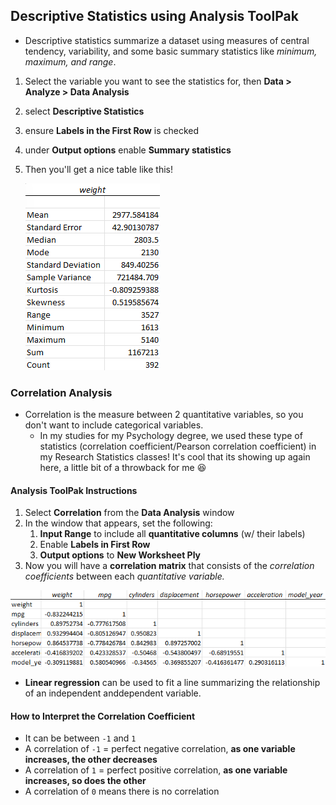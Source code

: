 ## Descriptive Statistics using **Analysis ToolPak**
* Descriptive statistics summarize a dataset using measures of central tendency, variability, and some basic summary statistics like _minimum, maximum, and range_.
1. Select the variable you want to see the statistics for, then **Data > Analyze > Data Analysis** 
2. select **Descriptive Statistics** 
3. ensure **Labels in the First Row** is checked
4. under **Output options** enable **Summary statistics**
6. Then you'll get a nice table like this! 

   ![Descriptive Stats Table](image.png)

### Correlation Analysis
* Correlation is the measure between 2 quantitative variables, so you don't want to include categorical variables. 
  * In my studies for my Psychology degree, we used these type of statistics (correlation coefficient/Pearson correlation coefficient) in my Research Statistics classes! It's cool that its showing up again here, a little bit of a throwback for me 😆

#### Analysis ToolPak Instructions
1. Select **Correlation** from the **Data Analysis** window
2. In the window that appears, set the following:
   1. **Input Range** to include all **quantitative columns** (w/ their labels)
   2. Enable **Labels in First Row**
   3. **Output options** to **New Worksheet Ply**
3. Now you will have a **correlation matrix** that consists of the *correlation coefficients* between each *quantitative variable.* 

![alt text](image-2.png)

* **Linear regression** can be used to fit a line summarizing the relationship of an independent anddependent variable. 

#### How to Interpret the **Correlation Coefficient**
  * It can be between ```-1``` and ```1```
  * A correlation of ```-1``` = perfect negative correlation, **as one variable increases, the other decreases**
  * A correlation of ```1``` = perfect positive correlation, **as one variable increases, so does the other**
  * A correlation of ```0``` means there is no correlation



